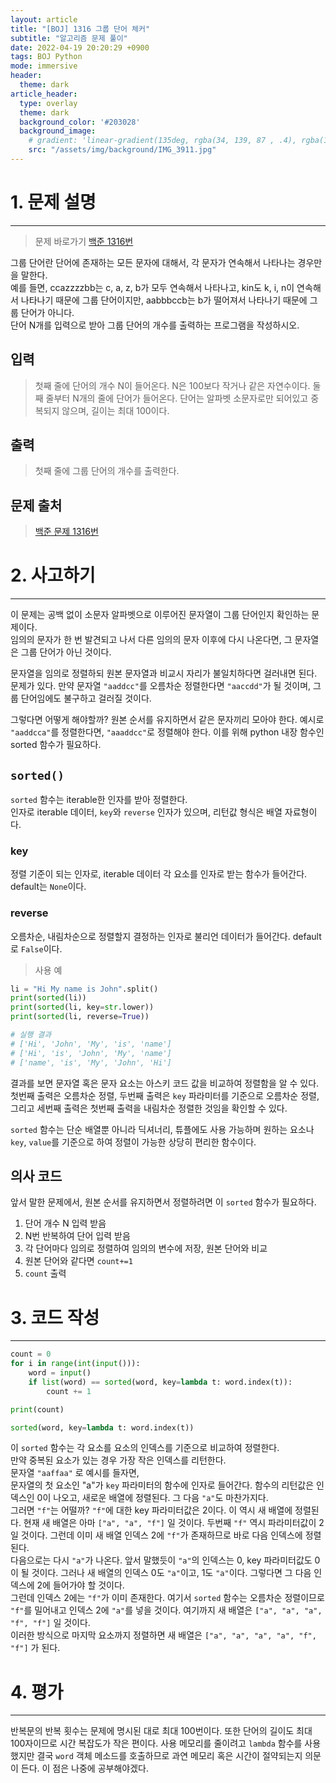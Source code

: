 ```yaml
---
layout: article
title: "[BOJ] 1316 그룹 단어 체커"
subtitle: "알고리즘 문제 풀이"
date: 2022-04-19 20:20:29 +0900
tags: BOJ Python
mode: immersive
header:
  theme: dark
article_header:
  type: overlay
  theme: dark
  background_color: '#203028'
  background_image:
    # gradient: 'linear-gradient(135deg, rgba(34, 139, 87 , .4), rgba(139, 34, 139, .4))'
    src: "/assets/img/background/IMG_3911.jpg"
---
```


# 1. 문제 설명
***
> 문제 바로가기 [백준 1316번](https://www.acmicpc.net/problem/1316)   

그룹 단어란 단어에 존재하는 모든 문자에 대해서, 각 문자가 연속해서 나타나는 경우만을 말한다.   
예를 들면, ccazzzzbb는 c, a, z, b가 모두 연속해서 나타나고, kin도 k, i, n이 연속해서 나타나기 때문에 그룹 단어이지만, aabbbccb는 b가 떨어져서 나타나기 때문에 그룹 단어가 아니다.   
단어 N개를 입력으로 받아 그룹 단어의 개수를 출력하는 프로그램을 작성하시오.

## 입력
> 첫째 줄에 단어의 개수 N이 들어온다. N은 100보다 작거나 같은 자연수이다. 둘째 줄부터 N개의 줄에 단어가 들어온다. 단어는 알파벳 소문자로만 되어있고 중복되지 않으며, 길이는 최대 100이다.

## 출력
> 첫째 줄에 그룹 단어의 개수를 출력한다.

## 문제 출처
> [백준 문제 1316번](https://www.acmicpc.net/problem/1316)


# 2. 사고하기
***

이 문제는 공백 없이 소문자 알파벳으로 이루어진 문자열이 그룹 단어인지 확인하는 문제이다.   
임의의 문자가 한 번 발견되고 나서 다른 임의의 문자 이후에 다시 나온다면, 그 문자열은 그룹 단어가 아닌 것이다.   

문자열을 임의로 정렬하되 원본 문자열과 비교시 자리가 불일치하다면 걸러내면 된다.   
문제가 있다. 만약 문자열 `"aaddcc"`를 오름차순 정렬한다면 `"aaccdd"`가 될 것이며, 그룹 단어임에도 불구하고 걸러질 것이다.  

그렇다면 어떻게 해야할까? 원본 순서를 유지하면서 같은 문자끼리 모아야 한다. 예시로 `"aaddcca"`를 정렬한다면, `"aaaddcc"`로 정렬해야 한다. 이를 위해 python 내장 함수인 sorted 함수가 필요하다. 

## `sorted()`
`sorted` 함수는 iterable한 인자를 받아 정렬한다.   
인자로 iterable 데이터, `key`와 `reverse` 인자가 있으며, 리턴값 형식은 배열 자료형이다.   
### key
정렬 기준이 되는 인자로, iterable 데이터 각 요소를 인자로 받는 함수가 들어간다. default는 `None`이다. 
### reverse
오름차순, 내림차순으로 정렬할지 결정하는 인자로 불리언 데이터가 들어간다. default로 `False`이다.
    
> 사용 예   

```python
li = "Hi My name is John".split()
print(sorted(li))
print(sorted(li, key=str.lower))
print(sorted(li, reverse=True))

# 실행 결과
# ['Hi', 'John', 'My', 'is', 'name']
# ['Hi', 'is', 'John', 'My', 'name']
# ['name', 'is', 'My', 'John', 'Hi']
```
결과를 보면 문자열 혹은 문자 요소는 아스키 코드 값을 비교하여 정렬함을 알 수 있다.
첫번째 출력은 오름차순 정렬, 두번째 출력은 `key` 파라미터를 기준으로 오름차순 정렬, 그리고 세번째 출력은 첫번째 출력을 내림차순 정렬한 것임을 확인할 수 있다.   

`sorted` 함수는 단순 배열뿐 아니라 딕셔너리, 튜플에도 사용 가능하며 원하는 요소나 `key`, `value`를 기준으로 하여 정렬이 가능한 상당히 편리한 함수이다.   

## 의사 코드
앞서 말한 문제에서, 원본 순서를 유지하면서 정렬하려면 이 `sorted` 함수가 필요하다.
1. 단어 개수 N 입력 받음
2. N번 반복하여 단어 입력 받음
3. 각 단어마다 임의로 정렬하여 임의의 변수에 저장, 원본 단어와 비교
4. 원본 단어와 같다면 `count+=1`
5. `count` 출력  

# 3. 코드 작성
***

```python
count = 0
for i in range(int(input())):
    word = input()
    if list(word) == sorted(word, key=lambda t: word.index(t)):
        count += 1

print(count)
```

```python
sorted(word, key=lambda t: word.index(t))
```

이 `sorted` 함수는 각 요소를 요소의 인덱스를 기준으로 비교하여 정렬한다.   
만약 중복된 요소가 있는 경우 가장 작은 인덱스를 리턴한다.   
문자열 `"aaffaa"` 로 예시를 들자면,   
문자열의 첫 요소인 "a"가 `key` 파라미터의 함수에 인자로 들어간다. 함수의 리턴값은 인덱스인 0이 나오고, 새로운 배열에 정렬된다. 그 다음 `"a"`도 마찬가지다.  
그러면 `"f"`는 어떨까? `"f"`에 대한 key 파라미터값은 2이다. 이 역시 새 배열에 정렬된다. 현재 새 배열은 아마 `["a", "a", "f"]` 일 것이다. 두번째 `"f"` 역시 파라미터값이 2일 것이다. 그런데 이미 새 배열 인덱스 2에 `"f"`가 존재하므로 바로 다음 인덱스에 정렬된다.  
다음으로는 다시 `"a"`가 나온다. 앞서 말했듯이 `"a"`의 인덱스는 0, key 파라미터값도 0이 될 것이다. 그러나 새 배열의 인덱스 0도 `"a"`이고, 1도 `"a"`이다. 그렇다면 그 다음 인덱스에 2에 들어가야 할 것이다.  
그런데 인덱스 2에는 `"f"`가 이미 존재한다. 여기서 `sorted` 함수는 오름차순 정렬이므로 `"f"`를 밀어내고 인덱스 2에 `"a"`를 넣을 것이다. 여기까지 새 배열은 `["a", "a", "a", "f", "f"]` 일 것이다.  
이러한 방식으로 마지막 요소까지 정렬하면 새 배열은 `["a", "a", "a", "a", "f", "f"]` 가 된다.

# 4. 평가
***

반복문의 반복 횟수는 문제에 명시된 대로 최대 100번이다. 또한 단어의 길이도 최대 100자이므로 시간 복잡도가 작은 편이다. 사용 메모리를 줄이려고 `lambda` 함수를 사용했지만 결국 `word` 객체 메소드를 호출하므로 과연 메모리 혹은 시간이 절약되는지 의문이 든다. 이 점은 나중에 공부해야겠다. 